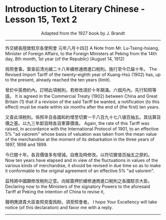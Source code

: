 # Introduction to Literary Chinese - Lesson 15, Text 2

<center>Adapted from the 1927 book by J. Brandt</center>

---

外交總長陸致駐京各使照會 元年八月十四日
A Note from Mr. Lu-Tseng-hsiang, Minister of Foreign Affairs, to the Foreign Ministers at Peking from the 14th day, 8th month, 1st year (of the Republic) (August 14, 1912)

爲照會事。案查前清光緒二十八年續修通商進口稅則。施行至今已届十年。
The Revised Import Tariff of the twenty-eighth year of Kuang-Hsü (1902) has, up to the present, already reached the ten years (limit).

曾於中英商約內。訂明此項稅則。若修改須於十年期滿。六個月內。先行知照等語。
It is agreed in the Commercial Treaty (1902) between China and Great Britain (1) that if a revision of the said Tariff be wanted, a notification (to this effect) must be made within six months after the end of (the first) ten years.

又查此項稅則。係照辛丑各國和約增至切實一千八百九十七八値百抽五。其估算貨價之基。以九三年卸貨時各貨牽算價值。
Again, the rate of this Tariff was raised, in accordance with the International Protocol of 1901, to an effective 5% "ad valorem" whose basis of valuation was taken from the mean value of the merchandise at the moment of its debarkation in the three years of 1897, 1898 and 1899.

今已閱十年。各貨價值多有增減。自應及時修改。以符切實值百抽五之原約。
Now ten years have elapsed and in view of the fluctuations in values of the various kinds of merchandise, it should be revised in due time so as to make it conformable to the original agreement of an effective 5% "ad valorem".

茲特將中國願修改稅則之意。向經簽押於續修通商進口稅則之各國駐京大臣。
Declaring now to the Ministers of the signatory Powers to the aforesaid Tariff at Peking the intention of China to revise it,

聲明應請貴大臣查照見復爲盼。須至照會者。
I hope Your Excellency will take notice (of this declaration) and favor me with a reply.

---
